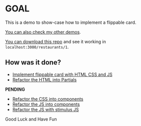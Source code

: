 # GOAL

This is a demo to show-case how to implement a flippable card.

[You can also check my other demos](https://github.com/andrerferrer/dedemos/blob/master/README.md#ded%C3%A9mos).

[You can download this repo](clone_this_repo.md) and see it working in `localhost:3000/restaurants/1`.

## How was it done?

* [Implement flippable card with HTML CSS and JS](https://github.com/andrerferrer/card-flip-demo/commit/b697cda721829019291e4790f5cac94c6c63871d)
* [Refactor the HTML into Partials](https://github.com/andrerferrer/card-flip-demo/commit/7732f4f2040aa06ad19240d70a8f1f7c6e2912b1)

**PENDING**
* [Refactor the CSS into components]()
* [Refactor the JS into components]()
* [Refactor the JS with stimulus JS]()

Good Luck and Have Fun

